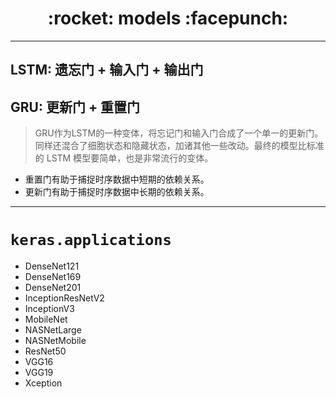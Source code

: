 <h1 align = "center">:rocket: models :facepunch:</h1>

---
## LSTM: 遗忘门 + 输入门 + 输出门

## GRU: 更新门 + 重置门
> GRU作为LSTM的一种变体，将忘记门和输入门合成了一个单一的更新门。同样还混合了细胞状态和隐藏状态，加诸其他一些改动。最终的模型比标准的 LSTM 模型要简单，也是非常流行的变体。
- 重置门有助于捕捉时序数据中短期的依赖关系。 
- 更新门有助于捕捉时序数据中长期的依赖关系。











---
# `keras.applications`
- DenseNet121
- DenseNet169
- DenseNet201
- InceptionResNetV2
- InceptionV3
- MobileNet
- NASNetLarge
- NASNetMobile
- ResNet50
- VGG16
- VGG19
- Xception
